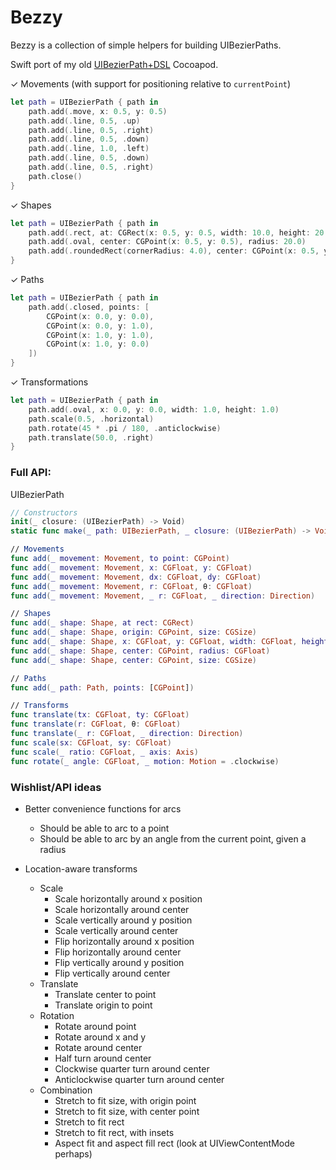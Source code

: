 # Bezzy

Bezzy is a collection of simple helpers for building UIBezierPaths.

Swift port of my old [UIBezierPath+DSL](https://github.com/dclelland/UIBezierPath-DSL) Cocoapod.

✓ Movements (with support for positioning relative to `currentPoint`)

```swift
let path = UIBezierPath { path in
    path.add(.move, x: 0.5, y: 0.5)
    path.add(.line, 0.5, .up)
    path.add(.line, 0.5, .right)
    path.add(.line, 0.5, .down)
    path.add(.line, 1.0, .left)
    path.add(.line, 0.5, .down)
    path.add(.line, 0.5, .right)
    path.close()
}
```

✓ Shapes

```swift
let path = UIBezierPath { path in
    path.add(.rect, at: CGRect(x: 0.5, y: 0.5, width: 10.0, height: 20.0))
    path.add(.oval, center: CGPoint(x: 0.5, y: 0.5), radius: 20.0)
    path.add(.roundedRect(cornerRadius: 4.0), center: CGPoint(x: 0.5, y: 0.5), size: CGSize(width: 40.0, height: 20.0))
}
```

✓ Paths

```swift
let path = UIBezierPath { path in
    path.add(.closed, points: [
        CGPoint(x: 0.0, y: 0.0),
        CGPoint(x: 0.0, y: 1.0),
        CGPoint(x: 1.0, y: 1.0),
        CGPoint(x: 1.0, y: 0.0)
    ])
}
```

✓ Transformations

```swift
let path = UIBezierPath { path in
    path.add(.oval, x: 0.0, y: 0.0, width: 1.0, height: 1.0)
    path.scale(0.5, .horizontal)
    path.rotate(45 * .pi / 180, .anticlockwise)
    path.translate(50.0, .right)
}
```

### Full API:

UIBezierPath

```swift
// Constructors
init(_ closure: (UIBezierPath) -> Void)
static func make(_ path: UIBezierPath, _ closure: (UIBezierPath) -> Void) -> UIBezierPath

// Movements
func add(_ movement: Movement, to point: CGPoint)
func add(_ movement: Movement, x: CGFloat, y: CGFloat)
func add(_ movement: Movement, dx: CGFloat, dy: CGFloat)
func add(_ movement: Movement, r: CGFloat, θ: CGFloat)
func add(_ movement: Movement, _ r: CGFloat, _ direction: Direction)

// Shapes
func add(_ shape: Shape, at rect: CGRect)
func add(_ shape: Shape, origin: CGPoint, size: CGSize)
func add(_ shape: Shape, x: CGFloat, y: CGFloat, width: CGFloat, height: CGFloat)
func add(_ shape: Shape, center: CGPoint, radius: CGFloat)
func add(_ shape: Shape, center: CGPoint, size: CGSize)

// Paths
func add(_ path: Path, points: [CGPoint])

// Transforms
func translate(tx: CGFloat, ty: CGFloat)
func translate(r: CGFloat, θ: CGFloat)
func translate(_ r: CGFloat, _ direction: Direction)
func scale(sx: CGFloat, sy: CGFloat)
func scale(_ ratio: CGFloat, _ axis: Axis)
func rotate(_ angle: CGFloat, _ motion: Motion = .clockwise)
```

### Wishlist/API ideas

- Better convenience functions for arcs
    - Should be able to arc to a point
    - Should be able to arc by an angle from the current point, given a radius
    
- Location-aware transforms
    - Scale
      - Scale horizontally around x position
      - Scale horizontally around center
      - Scale vertically around y position
      - Scale vertically around center
      - Flip horizontally around x position
      - Flip horizontally around center
      - Flip vertically around y position
      - Flip vertically around center
    - Translate
      - Translate center to point
      - Translate origin to point
    - Rotation
      - Rotate around point
      - Rotate around x and y
      - Rotate around center
      - Half turn around center
      - Clockwise quarter turn around center
      - Anticlockwise quarter turn around center
    - Combination
      - Stretch to fit size, with origin point
      - Stretch to fit size, with center point
      - Stretch to fit rect
      - Stretch to fit rect, with insets
      - Aspect fit and aspect fill rect (look at UIViewContentMode perhaps)
    
